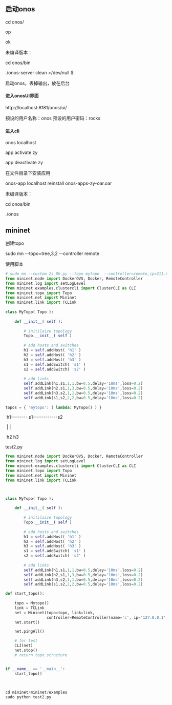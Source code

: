 ## 启动onos

cd onos/

op

ok

未编译版本：

cd onos/bin

./onos-server clean >/dev/null $

启动onos，丢掉输出，放在后台

#### 进入onosUI界面

http://localhost:8181/onos/ui/

预设的用户名称：onos
预设的用户密码：rocks

#### 进入cli

onos localhost

app activate zy

app deactivate zy

在文件目录下安装应用

onos-app localhost reinstall onos-apps-zy-oar.oar

未编译版本：

cd onos/bin 

./onos

## mininet

创建topo

sudo mn --topo=tree,3,2 --controller remote

使用脚本

```python
# sudo mn --custom 2s_8h.py --topo mytopo  --controller=remote,ip=211.69.197.92,port=6653 --mac
from mininet.node import DockerOVS, Docker, RemoteController
from mininet.log import setLogLevel
from mininet.examples.clustercli import ClusterCLI as CLI
from mininet.topo import Topo
from mininet.net import Mininet
from mininet.link import TCLink
 
class MyTopo( Topo ):
 
    def __init__( self ):
 
        # initilaize topology   
        Topo.__init__( self )
 
        # add hosts and switches
        h1 = self.addHost( 'h1' )
        h2 = self.addHost( 'h2' )
        h3 = self.addHost( 'h3' )
        s1 = self.addSwitch( 's1' )
        s2 = self.addSwitch( 's2' )
 
        # add links
        self.addLink(h1,s1,1,1,bw=0.5,delay='10ms',loss=0.2)
        self.addLink(h2,s1,1,3,bw=0.5,delay='10ms',loss=0.2)
        self.addLink(h3,s2,1,1,bw=0.5,delay='10ms',loss=0.2)
        self.addLink(s1,s2,2,2,bw=0.5,delay='10ms',loss=0.2)
 
topos = { 'mytopo': ( lambda: MyTopo() ) }
```

​     h1--------      s1------------s2

​                           |                 |

​                           h2                 h3



test2.py

```python
from mininet.node import DockerOVS, Docker, RemoteController
from mininet.log import setLogLevel
from mininet.examples.clustercli import ClusterCLI as CLI
from mininet.topo import Topo
from mininet.net import Mininet
from mininet.link import TCLink



class MyTopo( Topo ):
 
    def __init__( self ):
 
        # initilaize topology   
        Topo.__init__( self )
 
        # add hosts and switches
        h1 = self.addHost( 'h1' )
        h2 = self.addHost( 'h2' )
        h3 = self.addHost( 'h3' )
        s1 = self.addSwitch( 's1' )
        s2 = self.addSwitch( 's2' )
 
        # add links
        self.addLink(h1,s1,1,1,bw=0.5,delay='10ms',loss=0.2)
        self.addLink(h2,s1,1,3,bw=0.5,delay='10ms',loss=0.2)
        self.addLink(h3,s2,1,1,bw=0.5,delay='10ms',loss=0.2)
        self.addLink(s1,s2,2,2,bw=0.5,delay='10ms',loss=0.2)

def start_topo():
   
    topo = Mytopo()
    link = TCLink
    net = Mininet(topo=topo, link=link,
                  controller=RemoteController(name='c', ip='127.0.0.1', port=6633))
    net.start()

    net.pingAll()

    # for test
    CLI(net)
    net.stop()
    # return topo.structure


if __name__ == '__main__':
    start_topo()

    
    
cd mininet/mininet/examples
sudo python test2.py
```

